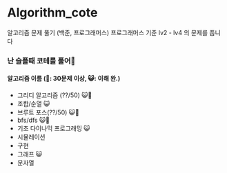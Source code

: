 # Algorithm_cote
알고리즘 문제 풀기 (백준, 프로그래머스)
프로그래머스 기준 lv2 - lv4 의 문제를 풉니다

### 난 슬플때 코테를 풀어👊

#### 알고리즘 이름 (👊: 30문제 이상, 😺: 이해 완.)
- 그리디 알고리즘 (??/50) 😺👊
- 조합/순열 😺
- 브루트 포스(??/50) 😺👊
- bfs/dfs 😺👊
- 기초 다이나믹 프로그래밍 😺
- 시뮬레이션
- 구현
- 그래프 😺
- 문자열
